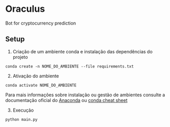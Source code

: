 # Oraculus

Bot for cryptocurrency prediction

## Setup

1. Criação de um ambiente conda e instalação das dependências do projeto

```shell
conda create -n NOME_DO_AMBIENTE --file requirements.txt
```

2. Ativação do ambiente 

```shell
conda activate NOME_DO_AMBIENTE
```

Para mais informações sobre instalação ou gestão de ambientes consulte a documentação oficial do [Anaconda](https://docs.anaconda.com/free/anaconda/install/windows/) ou [conda cheat sheet](https://docs.conda.io/projects/conda/en/latest/_downloads/843d9e0198f2a193a3484886fa28163c/conda-cheatsheet.pdf)

3. Execução

```shell
python main.py
```
